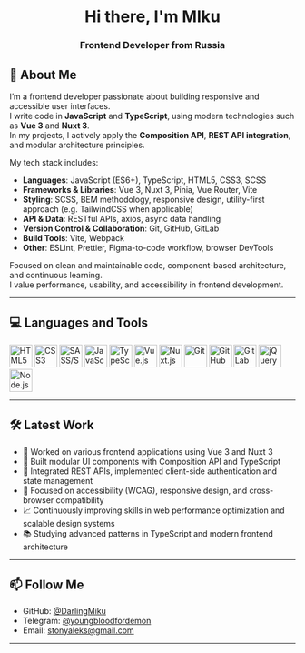 <div id="header" align="center">
  <h1>Hi there, I'm Mlku</h1>
  <h3>Frontend Developer from Russia</h3>
</div>


## 👤 About Me

I’m a frontend developer passionate about building responsive and accessible user interfaces.  
I write code in **JavaScript** and **TypeScript**, using modern technologies such as **Vue 3** and **Nuxt 3**.  
In my projects, I actively apply the **Composition API**, **REST API integration**, and modular architecture principles.

My tech stack includes:

- **Languages**: JavaScript (ES6+), TypeScript, HTML5, CSS3, SCSS  
- **Frameworks & Libraries**: Vue 3, Nuxt 3, Pinia, Vue Router, Vite  
- **Styling**: SCSS, BEM methodology, responsive design, utility-first approach (e.g. TailwindCSS when applicable)  
- **API & Data**: RESTful APIs, axios, async data handling  
- **Version Control & Collaboration**: Git, GitHub, GitLab  
- **Build Tools**: Vite, Webpack  
- **Other**: ESLint, Prettier, Figma-to-code workflow, browser DevTools

Focused on clean and maintainable code, component-based architecture, and continuous learning.  
I value performance, usability, and accessibility in frontend development.

---

## 💻 Languages and Tools

<p>
  <img src="https://cdn.jsdelivr.net/gh/devicons/devicon/icons/html5/html5-original.svg" width="40" height="40" alt="HTML5"/>
  <img src="https://cdn.jsdelivr.net/gh/devicons/devicon/icons/css3/css3-original.svg" width="40" height="40" alt="CSS3"/>
  <img src="https://cdn.jsdelivr.net/gh/devicons/devicon/icons/sass/sass-original.svg" width="40" height="40" alt="SASS/SCSS"/>
  <img src="https://cdn.jsdelivr.net/gh/devicons/devicon/icons/javascript/javascript-original.svg" width="40" height="40" alt="JavaScript"/>
  <img src="https://cdn.jsdelivr.net/gh/devicons/devicon/icons/typescript/typescript-original.svg" width="40" height="40" alt="TypeScript"/>
  <img src="https://cdn.jsdelivr.net/gh/devicons/devicon/icons/vuejs/vuejs-original.svg" width="40" height="40" alt="Vue.js"/>
  <img src="https://cdn.jsdelivr.net/gh/devicons/devicon/icons/nuxtjs/nuxtjs-original.svg" width="40" height="40" alt="Nuxt.js"/>
  <img src="https://cdn.jsdelivr.net/gh/devicons/devicon/icons/git/git-original.svg" width="40" height="40" alt="Git"/>
  <img src="https://cdn.jsdelivr.net/gh/devicons/devicon/icons/github/github-original.svg" width="40" height="40" alt="GitHub"/>
  <img src="https://cdn.jsdelivr.net/gh/devicons/devicon/icons/gitlab/gitlab-original.svg" width="40" height="40" alt="GitLab"/>
  <img src="https://cdn.jsdelivr.net/gh/devicons/devicon/icons/jquery/jquery-original.svg" width="40" height="40" alt="jQuery"/>
  <img src="https://cdn.jsdelivr.net/gh/devicons/devicon/icons/nodejs/nodejs-original.svg" width="40" height="40" alt="Node.js"/>
</p>


---

## 🛠️ Latest Work

- 🔧 Worked on various frontend applications using Vue 3 and Nuxt 3  
- 🧩 Built modular UI components with Composition API and TypeScript  
- 🔌 Integrated REST APIs, implemented client-side authentication and state management  
- 🎯 Focused on accessibility (WCAG), responsive design, and cross-browser compatibility  
- 📈 Continuously improving skills in web performance optimization and scalable design systems  
- 📚 Studying advanced patterns in TypeScript and modern frontend architecture

---

## 📫 Follow Me

- GitHub: [@DarlingMiku](https://github.com/DarlingMiku)
- Telegram: [@youngbloodfordemon](https://t.me/youngbloodfordemon)
- Email: [stonyaleks@gmail.com](mailto:stonyaleks@gmail.com)  

---
